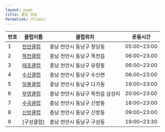 ```yaml
---
layout: page
title: 클럽 정보
Permalink: /Clubs/
---
```

 번호  | 클럽이름  | 클럽위치 | 운동시간
-------|-------|-------|-----
1 | [천안클럽](http://cafe.daum.net/cabdclub) | 충남 천안시 동낭구 청당동         | 05:00~23:00
2 | [목천클럽](http://cafe.daum.net/M-HA) | 충남 천안시 동남구 목천읍         | 06:00~23:00
3 | [태조클럽](http://cafe.daum.net/tjclub79) | 충남 천안시 동남구 유량동         | 06:00~23:00
4 | [수신클럽](http://cafe.daum.net/susinbadminton) | 충남 천안시 동남구 수신면         | 06:00~23:00
5 | [일봉클럽](http://cafe.daum.net/ilbongclub) | 충남 천안시 동남구 다가동         | 19:00~23:00
6 | [부영클럽](http://cafe.naver.com/mcby) | 충남 천안시 동남구 목천읍 삼성리  | 20:00~23:00
7 | [수곡클럽](http://cafe.daum.net/soogok1) | 충남 천안시 동남구 신방동         | 18:00~23:00
8 | [신방클럽](http://cafe.daum.net/sinbangclub) | 충남 천안시 동남구 신방동         | 09:00~23:00
9 | [구성클럽] | 충남 천안시 동남구 구성동         | 19:00~23:30


